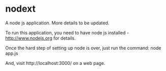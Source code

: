 nodext
======

A node js application. More details to be updated.

To run this application, you need to have node js installed - http://www.nodejs.org for details. 

Once the hard step of setting up node is over, just run the command: node app.js

And, visit http://localhost:3000/ on a web page.
